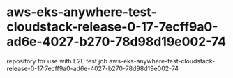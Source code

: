 # aws-eks-anywhere-test-cloudstack-release-0-17-7ecff9a0-ad6e-4027-b270-78d98d19e002-74
repository for use with E2E test job aws-eks-anywhere-test-cloudstack-release-0-17:7ecff9a0-ad6e-4027-b270-78d98d19e002-74
